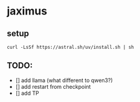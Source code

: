 # jaximus
## setup
`curl -LsSf https://astral.sh/uv/install.sh | sh`
## TODO:
- [] add llama (what different to qwen3?)
- [] add restart from checkpoint
- [] add TP